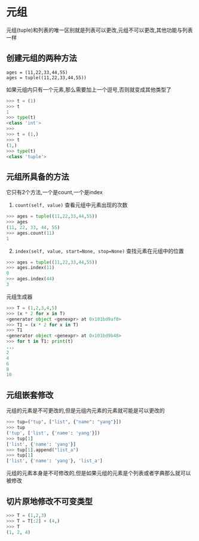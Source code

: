 # 元组

元组(tuple)和列表的唯一区别就是列表可以更改,元组不可以更改,其他功能与列表一样

## 创建元组的两种方法

    ages = (11,22,33,44,55)
    ages = tuple((11,22,33,44,55))

如果元组内只有一个元素,那么需要加上一个逗号,否则就变成其他类型了

```python
>>> t = (1)
>>> t
1
>>> type(t)
<class 'int'>
>>>
>>> t = (1,)
>>> t
(1,)
>>> type(t)
<class 'tuple'>
```

## 元组所具备的方法

它只有2个方法,一个是count,一个是index

1. `count(self, value)`   查看元组中元素出现的次数

```python
>>> ages = tuple((11,22,33,44,55))
>>> ages
(11, 22, 33, 44, 55)
>>> ages.count(11)
1
```

2. `index(self, value, start=None, stop=None)` 查找元素在元组中的位置

```python
>>> ages = tuple((11,22,33,44,55))
>>> ages.index(11)
0
>>> ages.index(44)
3
```

元组生成器

```python
>>> T = (1,2,3,4,5)
>>> (x * 2 for x in T)
<generator object <genexpr> at 0x101bd9af0>
>>> T1 = (x * 2 for x in T)
>>> T1
<generator object <genexpr> at 0x101bd9b48>
>>> for t in T1: print(t)
...
2
4
6
8
10
```

## 元组嵌套修改

元组的元素是不可更改的,但是元组内元素的元素就可能是可以更改的

```python
>>> tup=("tup", ["list", {"name": "yang"}])
>>> tup
('tup', ['list', {'name': 'yang'}])
>>> tup[1]
['list', {'name': 'yang'}]
>>> tup[1].append("list_a")
>>> tup[1]
['list', {'name': 'yang'}, 'list_a']
```

元组的元素本身是不可修改的,但是如果元组的元素是个列表或者字典那么就可以被修改

## 切片原地修改不可变类型

```python
>>> T = (1,2,3)
>>> T = T[:2] + (4,)
>>> T
(1, 2, 4)
```